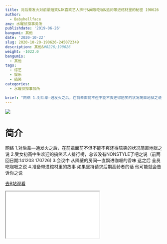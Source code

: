 ```yaml
---
title: 对后辈发火对前辈赔笑&JK喜欢艺人排行&闻咖吃咖&追问带进棺材里的秘密 190626
author:
  - Babyhellface
zmz: 水曜侦探事务所
publishdate: '2019-06-26'
bangumi: 其他
date: '2020-10-22'
slug: 2020-10-20-190626-245072349
description: 其他&#8226;190626
weight: -1022.0
bangumis:
  - 其他
tags:
  - 综艺
  - 娱乐
  - 搞笑
categories:
  - 水曜侦探事务所

brief: "网络 1.对后辈—通发火之后，在前辈面前不但不能不爽还得陪笑的状况简直地狱之说 2.受女初高中生欢迎的搞笑艺人排行榜，总该没有NONSTYLE了吧之说（前两回日期:141203 170726) 3.会议中 从隔壁的房间一直飘进咖喱的香味 这之后 全员吃咖喱之说 4.准备带进棺材里的故事 如果坚持请求后期高龄者的话 他可能就会告诉你之说"
---
```

![](https://raw.githubusercontent.com/tcgriffith/owaraisite/master/static/tmpimg/4c5c6d27268e95636b7293756eb5977ca4aa8de8.jpg.480.jpg)
# 简介  
网络
1.对后辈—通发火之后，在前辈面前不但不能不爽还得陪笑的状况简直地狱之说
2.受女初高中生欢迎的搞笑艺人排行榜，总该没有NONSTYLE了吧之说（前两回日期:141203 170726)
3.会议中 从隔壁的房间一直飘进咖喱的香味 这之后 全员吃咖喱之说
4.准备带进棺材里的故事 如果坚持请求后期高龄者的话 他可能就会告诉你之说  

[去B站观看](https://www.bilibili.com/video/av245072349/)
<div class ="resp-container"><iframe class="testiframe" src="//player.bilibili.com/player.html?aid=245072349"", scrolling="no", allowfullscreen="true" > </iframe></div> 
